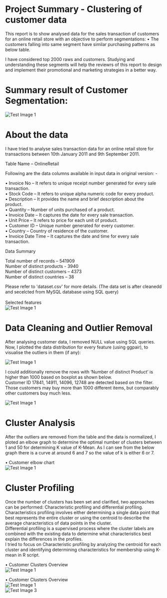 # Project Summary - Clustering of customer data

This report is to show analysed data for the sales transaction of customers for an online retail store with an objective to perform segmentations:
•	The customers falling into same segment have similar purchasing patterns as below table.

I have considered top 2000 raws and customers. Studying and understanding these segments will help the reviewrs of this report to design and implement their promotional and marketing strategies in a better way. 

# Summary result of Customer Segmentation:

![Test Image 1](images/table1.PNG)

# About the data
I have tried to analyse sales transaction data for an online retail store for transactions between 10th January 2011 and 9th September 2011. 

Table Name – OnlineRetail

Following are the data columns available in input data in original version: -<br />

•	Invoice No – It refers to unique receipt number generated for every sale transaction.<br />
•	Stock Code – It refers to unique alpha numeric code for every product.<br />
•	Description – It provides the name and brief description about the product.<br />
•	Quantity – Number of units purchased of a product.<br />
•	Invoice Date – It captures the date for every sale transaction.<br />
•	Unit Price – It refers to price for each unit of product.<br />
•	Customer ID – Unique number generated for every customer.<br />
•	Country – Country of residence of the customer.<br />
•	Invoice Date Time – It captures the date and time for every sale transaction.<br />

Data Summary

Total number of records – 541909<br />
Number of distinct products - 3940<br />
Number of distinct customers – 4373<br />
Number of distinct countries – 38<br />

Please refer to 'dataset.csv' for more details. (The data set is after cleanedd and secelcted from MySQL database using SQL query)<br /><br />
Selected features<br />
![Test Image 1](images/customer_selectedfeatures.PNG)

# Data Cleaning and Outlier Removal

After analysing customer data, I removed NULL value using SQL queries.<br />
Now, I plotted the data distribution for every feature (using ggpair), to visualise the outliers in them (if any):<br />

![Test Image 1](images/outlier_remove.PNG)

I could additionally remove the rows with ‘Number of distinct Product’ is higher than 1000 based on boxplot as shown below. <br />
Customer ID 17841, 14911, 14096, 12748 are detected based on the filter. Those customers may buy more than 1000 different items, but comparably other customers buy much less.<br />

![Test Image 1](images/outlier_remove2.PNG)

# Cluster Analysis
After the outliers are removed from the table and the data is normalized, I ploted an elbow graph to determine the optimal number of clusters between 1 and 50 for determining K value of K-Mean. As I can see from the below graph there is a curve at around 6 and 7 so the value of k is either 6 or 7.<br />

•	Customer elbow chart<br />
![Test Image 1](images/elbow_chart.PNG)

# Cluster Profiling
Once the number of clusters has been set and clarified, two approaches can be performed: Characteristic profiling and differential profiling. <br />
Characteristics profiling involves either determining a single data point that best represents the entire cluster or using the centroid to describe the average characteristics of data points in the cluster. <br />
Differential profiling is a supervised process where the cluster labels are combined with the existing data to determine what characteristics best explain the differences in the profiles. <br />
I tried to focus on Characteristic profiling by analyzing the centroid for each cluster and identifying determining characteristics for membership using K-mean in R script.<br />

•	Customer Clusters Overview<br />
![Test Image 1](images/customer_overview.PNG)<br />

•	Customer Clusters Overview<br />
![Test Image 1](images/visualization_customer.PNG)<br />
![Test Image 3](images/table2.PNG)






